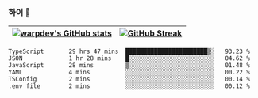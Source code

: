 
### 하이 👋
[![warpdev's GitHub stats](https://github-readme-stats.vercel.app/api?username=warpdev&show_icons=true&theme=vue-dark)](#) |[![GitHub Streak](https://github-readme-streak-stats.herokuapp.com/?user=warpdev&theme=dark)](#)
--- | --- |
<!--START_SECTION:waka-->

```text
TypeScript       29 hrs 47 mins  ███████████████████████▒░   93.23 %
JSON             1 hr 28 mins    █░░░░░░░░░░░░░░░░░░░░░░░░   04.62 %
JavaScript       28 mins         ▒░░░░░░░░░░░░░░░░░░░░░░░░   01.48 %
YAML             4 mins          ░░░░░░░░░░░░░░░░░░░░░░░░░   00.22 %
TSConfig         2 mins          ░░░░░░░░░░░░░░░░░░░░░░░░░   00.14 %
.env file        2 mins          ░░░░░░░░░░░░░░░░░░░░░░░░░   00.12 %
```

<!--END_SECTION:waka-->

<!--
**warpdev/warpdev** is a ✨ _special_ ✨ repository because its `README.md` (this file) appears on your GitHub profile.

Here are some ideas to get you started:

- 🔭 I’m currently working on ...
- 🌱 I’m currently learning ...
- 👯 I’m looking to collaborate on ...
- 🤔 I’m looking for help with ...
- 💬 Ask me about ...
- 📫 How to reach me: ...
- 😄 Pronouns: ...
- ⚡ Fun fact: ...
-->
